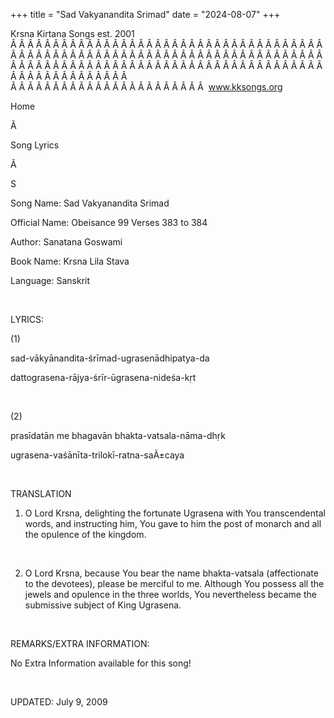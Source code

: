 +++ 
title = "Sad Vakyanandita Srimad"
date = "2024-08-07"
+++

Krsna Kirtana 
Songs
 est. 2001
Â Â Â Â Â Â Â Â Â Â Â Â Â Â Â Â Â Â Â Â Â Â Â Â Â Â Â Â Â Â Â Â Â Â Â Â Â Â Â Â Â Â Â Â Â Â Â Â Â Â Â Â Â Â Â Â Â Â Â Â Â Â Â Â Â Â Â Â Â Â Â Â Â Â Â Â Â Â Â Â Â Â Â Â Â Â Â Â Â Â Â Â Â Â Â Â Â Â Â Â Â Â Â Â Â Â Â Â Â Â Â Â Â Â Â Â Â Â Â Â Â Â Â Â Â  
Â Â Â Â Â Â Â Â Â Â Â Â Â Â Â Â Â Â Â Â Â Â Â  
www.kksongs.org








Home


Ã 
 
Song Lyrics
 
Ã 
 
S


Song Name: Sad Vakyanandita Srimad


Official Name: Obeisance 99 Verses 383 to 384


Author: 
Sanatana Goswami


Book Name: 
Krsna Lila Stava


Language: 
Sanskrit




 


LYRICS:


(1)


sad-vākyānandita-śrīmad-ugrasenādhipatya-da 


dattograsena-rājya-śrīr-ūgrasena-nideśa-kṛt


 


(2)


prasīdatān
 me bhagavān bhakta-vatsala-nāma-dhṛk



ugrasena-vaśānīta-trilokī-ratna-saÃ±caya


 


TRANSLATION


1) O Lord Krsna, delighting the fortunate Ugrasena with You
transcendental words, and instructing him, You gave to him the post of monarch
and all the opulence of the kingdom.


 


2) O Lord Krsna, because 
You
 bear the
name bhakta-vatsala (affectionate to the devotees), please be merciful to me.
Although 
You
 possess all the jewels and opulence in
the three worlds, You nevertheless became the submissive subject of King
Ugrasena.


 


REMARKS/EXTRA INFORMATION:


No
Extra Information available for this song!


 


UPDATED:
 July 9, 2009